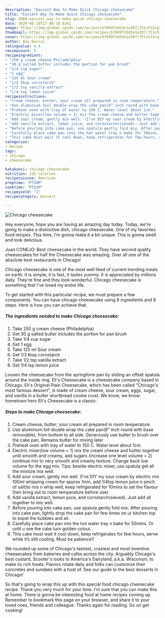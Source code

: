 ```yaml
---
description: "Easiest Way to Make Quick Chicago cheesecake"
title: "Easiest Way to Make Quick Chicago cheesecake"
slug: 3089-easiest-way-to-make-quick-chicago-cheesecake
date: 2020-08-10T17:40:10.636Z
image: https://img-global.cpcdn.com/recipes/b7099f2dd3e1a307/751x532cq70/chicago-cheesecake-recipe-main-photo.jpg
thumbnail: https://img-global.cpcdn.com/recipes/b7099f2dd3e1a307/751x532cq70/chicago-cheesecake-recipe-main-photo.jpg
cover: https://img-global.cpcdn.com/recipes/b7099f2dd3e1a307/751x532cq70/chicago-cheesecake-recipe-main-photo.jpg
author: Amy Harris
ratingvalue: 4.4
reviewcount: 3
recipeingredient:
- "250 g cream cheese Philadelphia"
- "30 g salted butter includes the portion for pan brush"
- "1/4 cup sugar"
- "1 egg"
- "125 ml Sour cream"
- "1/2 tbsp cornstarch"
- "1/2 tsp vanilla extract"
- "1/4 tsp lemon juice"
recipeinstructions:
- "Cream cheese; butter; sour cream all prepared in room temperature."
- "Use aluminium foil double wrap the cake pan(6” inch round with base removable); from bottom to all side. Generously use butter to brush over the cake pan. Remains butter for mixing later"
- "Preheat oven with tray of water to 150 C. Water level about 1cm."
- "Electric mixer(low volume = 1) mix the cream cheese and butter together until smooth and creamy, add sugars (increase one level volume = 2) continue mix to very smooth and creamy texture. Change back low volume for the egg mix. Tips: beside electric mixer, use spatula get all the mixture mix well."
- "Add sour cream, gently mix well. (I’ve DIY my sour cream by electric mix 100ml whipping cream for approx 1min, add 1/4tsp lemon juice n pinch of salt)to mix n whip well, keep refrigerated for 10mins to set the flavour then bring out to room temperature before use)"
- "Add vanilla extract, lemon juice, and cornstarch(sieved). Just add all together to mix well."
- "Before pouring into cake pan, use spatula gently fold mix. After pouring into cake pan, lightly drop the cake pan for few times on ur kitchen top to expel the bubbles and air."
- "Carefully place cake pan into the hot water tray n bake for 50mins. Or until u see the cake turn golden colour."
- "This cake must wait it cool down, keep refrigerates for few hours, serve while it’s still cooling. Must be patience!!"
categories:
- Recipe
tags:
- chicago
- cheesecake

katakunci: chicago cheesecake 
nutrition: 226 calories
recipecuisine: American
preptime: "PT34M"
cooktime: "PT31M"
recipeyield: "1"
recipecategory: Dessert

---
```



![Chicago cheesecake](https://img-global.cpcdn.com/recipes/b7099f2dd3e1a307/751x532cq70/chicago-cheesecake-recipe-main-photo.jpg)

Hey everyone, hope you are having an amazing day today. Today, we're going to make a distinctive dish, chicago cheesecake. One of my favorites food recipes. This time, I'm gonna make it a bit unique. This is gonna smell and look delicious.

Juan CONEJO: Best cheesecake in the world. They have second quality cheesecakes for half the Cheesecake was amazing. Over all one of the absolute best restaurants in Chicago!

Chicago cheesecake is one of the most well liked of current trending meals on earth. It is simple, it is fast, it tastes yummy. It is appreciated by millions daily. They're fine and they look wonderful. Chicago cheesecake is something that I've loved my entire life.


To get started with this particular recipe, we must prepare a few components. You can have chicago cheesecake using 8 ingredients and 9 steps. Here is how you can achieve that.

<!--inarticleads1-->

##### The ingredients needed to make Chicago cheesecake:

1. Take 250 g cream cheese (Philadelphia)
1. Get 30 g salted butter includes the portion for pan brush
1. Take 1/4 cup sugar
1. Get 1 egg
1. Take 125 ml Sour cream
1. Get 1/2 tbsp cornstarch
1. Take 1/2 tsp vanilla extract
1. Get 1/4 tsp lemon juice


Loosen the cheesecake from the springform pan by sliding an offset spatula around the inside ring. Eli&#39;s Cheesecake is a cheesecake company based in Chicago. Eli&#39;s Original Plain Cheesecake, which has been called &#34;Chicago&#39;s most famous dessert&#34;, is made of cream cheese, sour cream, eggs, sugar, and vanilla in a butter shortbread cookie crust. We know, we know: hometown hero Eli&#39;s Cheesecake is a classic. 

<!--inarticleads2-->

##### Steps to make Chicago cheesecake:

1. Cream cheese; butter; sour cream all prepared in room temperature.
1. Use aluminium foil double wrap the cake pan(6” inch round with base removable); from bottom to all side. Generously use butter to brush over the cake pan. Remains butter for mixing later
1. Preheat oven with tray of water to 150 C. Water level about 1cm.
1. Electric mixer(low volume = 1) mix the cream cheese and butter together until smooth and creamy, add sugars (increase one level volume = 2) continue mix to very smooth and creamy texture. Change back low volume for the egg mix. Tips: beside electric mixer, use spatula get all the mixture mix well.
1. Add sour cream, gently mix well. (I’ve DIY my sour cream by electric mix 100ml whipping cream for approx 1min, add 1/4tsp lemon juice n pinch of salt)to mix n whip well, keep refrigerated for 10mins to set the flavour then bring out to room temperature before use)
1. Add vanilla extract, lemon juice, and cornstarch(sieved). Just add all together to mix well.
1. Before pouring into cake pan, use spatula gently fold mix. After pouring into cake pan, lightly drop the cake pan for few times on ur kitchen top to expel the bubbles and air.
1. Carefully place cake pan into the hot water tray n bake for 50mins. Or until u see the cake turn golden colour.
1. This cake must wait it cool down, keep refrigerates for few hours, serve while it’s still cooling. Must be patience!!


We rounded up some of Chicago&#39;s tastiest, craziest and most inventive cheesecakes from bakeries and cafes across the city. Arguably Chicago&#39;s best custard, Scooter&#39;s looks to America&#39;s Dairyland, a.k.a. Wisconsin, to make its rich treats. Flavors rotate daily and folks can customize their concretes and sundaes with a host of. See our guide to the best desserts in Chicago! 

So that's going to wrap this up with this special food chicago cheesecake recipe. Thank you very much for your time. I'm sure that you can make this at home. There is gonna be interesting food at home recipes coming up. Remember to bookmark this page on your browser, and share it to your loved ones, friends and colleague. Thanks again for reading. Go on get cooking!
